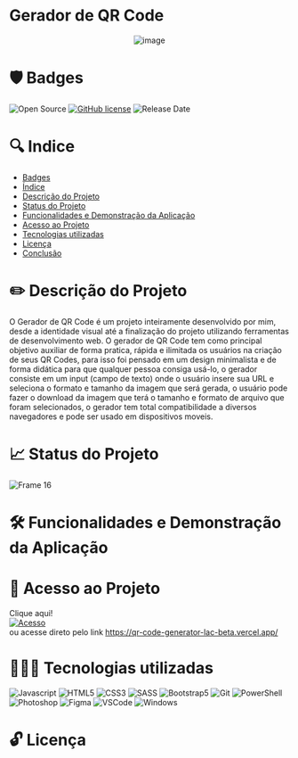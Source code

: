 # Gerador de QR Code


 <p align="center">
  <img src="https://user-images.githubusercontent.com/108281436/192785470-939849cc-21be-4737-8577-61392e1fd94b.png" alt="image"/>
</p>


# 🛡️ Badges
![Open Source](https://img.shields.io/badge/OpenSource-%E2%9D%A4-green)
[![GitHub license](https://img.shields.io/github/license/Naereen/StrapDown.js.svg)](https://github.com/Naereen/StrapDown.js/blob/master/LICENSE)
![Release Date](https://img.shields.io/badge/release%20date-september-green)

# 🔍 Indice

* [Badges](#Badges)
* [Índice](#Índice)
* [Descrição do Projeto](#Descrição-do-Projeto)
* [Status do Projeto](#status-do-Projeto)
* [Funcionalidades e Demonstração da Aplicação](#funcionalidades-e-demonstração-da-aplicação)
* [Acesso ao Projeto](#acesso-ao-projeto)
* [Tecnologias utilizadas](#tecnologias-utilizadas)
* [Licença](#🔓-Licença)
* [Conclusão](#conclusão)


# ✏️ Descrição do Projeto

 O Gerador de QR Code é um projeto inteiramente desenvolvido por mim, desde a identidade visual até a finalização do projeto utilizando ferramentas de desenvolvimento web. O gerador de QR Code tem como principal objetivo auxiliar de forma pratica, rápida e ilimitada os usuários na criação de seus QR Codes, para isso foi pensado em um design minimalista e de forma didática para que qualquer pessoa consiga usá-lo, o gerador consiste em um input (campo de texto) onde o usuário insere sua URL e seleciona o formato e tamanho da imagem que será gerada, o usuário pode fazer o download da imagem que terá o tamanho e formato de arquivo que foram selecionados, o gerador tem total compatibilidade a diversos navegadores e pode ser usado em dispositivos moveis. 

# 📈 Status do Projeto
![Frame 16](https://user-images.githubusercontent.com/108281436/192797915-503a41f1-a637-4e42-87f2-5ac5e9af7089.png)

# 🛠️ Funcionalidades e Demonstração da Aplicação

# 🔑 Acesso ao Projeto

Clique aqui! <br> [![Acesso](https://img.shields.io/badge/Acessar-%F0%9F%94%97-green)](https://qr-code-generator-lac-beta.vercel.app/) <br>
ou acesse direto pelo link https://qr-code-generator-lac-beta.vercel.app/

# 👨🏻‍💻 Tecnologias utilizadas

![Javascript](https://img.shields.io/badge/JavaScript-F7DF1E?style=for-the-badge&logo=javascript&logoColor=black)
![HTML5](https://img.shields.io/badge/HTML5-E34F26?style=for-the-badge&logo=html5&logoColor=white)
![CSS3](https://img.shields.io/badge/CSS3-1572B6?style=for-the-badge&logo=css3&logoColor=white)
![SASS](https://img.shields.io/badge/Sass-CC6699?style=for-the-badge&logo=sass&logoColor=white)
![Bootstrap5](https://img.shields.io/badge/Bootstrap-563D7C?style=for-the-badge&logo=bootstrap&logoColor=white)
![Git](https://img.shields.io/badge/Git-E34F26?style=for-the-badge&logo=git&logoColor=white)
![PowerShell](https://img.shields.io/badge/Powershell-2CA5E0?style=for-the-badge&logo=powershell&logoColor=white)
<br>
![Photoshop](https://img.shields.io/badge/Adobe%20Photoshop-31A8FF?style=for-the-badge&logo=Adobe%20Photoshop&logoColor=black)
![Figma](https://img.shields.io/badge/Figma-F24E1E?style=for-the-badge&logo=figma&logoColor=white)
![VSCode](https://img.shields.io/badge/Visual_Studio_Code-0078D4?style=for-the-badge&logo=visual%20studio%20code&logoColor=white)
![Windows](https://img.shields.io/badge/Windows-0078D6?style=for-the-badge&logo=windows&logoColor=white)

# 🔓 Licença
